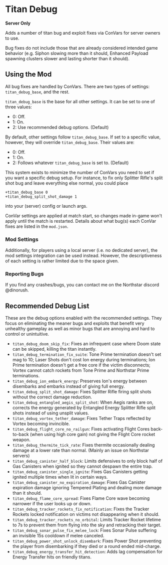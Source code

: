 # Titan Debug

**Server Only**

Adds a number of titan bug and exploit fixes via ConVars for server owners to use.

Bug fixes do not include those that are already considered intended game behavior (e.g. Siphon slowing more than it should, Enhanced Payload spawning clusters slower and lasting shorter than it should).

## Using the Mod

All bug fixes are handled by ConVars. There are two types of settings: `titan_debug_base`, and the rest.

`titan_debug_base` is the base for all other settings. It can be set to one of three values:

- 0: Off.
- 1: On.
- 2: Use recommended debug options. (Default)

By default, other settings follow `titan_debug_base`. If set to a specific value, however, they will override `titan_debug_base`. Their values are:

- 0: Off.
- 1: On.
- 2: Follows whatever `titan_debug_base` is set to. (Default)

This system exists to minimize the number of ConVars you need to set if you want a specific debug setup. For instance, to fix only Splitter Rifle's split shot bug and leave everything else normal, you could place
```
+titan_debug_base 0
+titan_debug_split_shot_damage 1
```
into your (server) config or launch args.

ConVar settings are applied at match start, so changes made in-game won't apply until the match is restarted. Details about what bug(s) each ConVar fixes are listed in the `mod.json`.

### Mod Settings

Additionally, for players using a local server (i.e. no dedicated server), the mod settings integration can be used instead. However, the descriptiveness of each setting is rather limited due to the space given.

### Reporting Bugs

If you find any crashes/bugs, you can contact me on the Northstar discord @dinorush.

## Recommended Debug List

These are the debug options enabled with the recommended settings. They focus on eliminating the meaner bugs and exploits that benefit very unhealthy gameplay as well as minor bugs that are annoying and hard to control or unintuitive.

- `titan_debug_doom_skip_fix`: Fixes an infrequent case where Doom state can be skipped, killing the titan instantly.
- `titan_debug_termination_fix_suite`: Tone Prime termination doesn't set mag to 10; Laser Shots don't cost Ion energy during terminations; Ion Prime termination doesn't get a free core if the victim disconnects; Vortex cannot catch rockets from Tone Prime and Northstar Prime terminations.
- `titan_debug_ion_embark_energy`: Preserves Ion's energy between disembarks and embarks instead of giving full energy.
- `titan_debug_split_shot_damage`: Fixes Splitter Rifle firing split shots without the correct damage reduction.
- `titan_debug_entangled_aegis_split_shot`: When Aegis ranks are on, corrects the energy generated by Entangled Energy Splitter Rifle split shots instead of using unsplit values.
- `titan_debug_vortex_tether_damage`: Fixes Tether Traps reflected by Vortex becoming invincible.
- `titan_debug_flight_core_no_railgun`: Fixes activating Flight Cores back-to-back (when using high core gain) not giving the Flight Core rocket weapon.
- `titan_debug_thermite_tick_rate`: Fixes thermite occasionally dealing damage at a lower rate than normal. (Mainly an issue on Northstar servers)
- `titan_debug_canister_half_block`: Limits defensives to only block half of Gas Canisters when ignited so they cannot despawn the entire trap.
- `titan_debug_canister_single_ignite`: Fixes Gas Canisters getting ignited multiple times when lit in certain ways.
- `titan_debug_canister_no_expiration_damage`: Fixes Gas Canister expiration damage ignoring Tempered Plating and dealing more damage than it should.
- `titan_debug_flame_core_spread`: Fixes Flame Core wave becoming narrower if the user looks up or down.
- `titan_debug_tracker_rockets_fix_notification`: Fixes the Tracker Rockets locked notification on victims not disappearing when it should.
- `titan_debug_tracker_rockets_no_orbital`: Limits Tracker Rocket lifetime to 7s to prevent them from flying into the sky and retracking their target.
- `titan_debug_sonar_pulse_fix_melee_lock`: Fixes Sonar Pulse suffering an invisible 15s cooldown if melee canceled.
- `titan_debug_power_shot_unlock_disembark`: Fixes Power Shot preventing the player from disembarking if they died or a round ended mid-charge.
- `titan_debug_energy_transfer_hit_detection`: Adds lag compensation for Energy Transfer hits on friendly titans.
